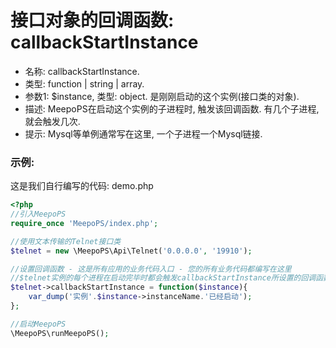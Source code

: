 # 接口对象的回调函数: callbackStartInstance

- 名称: callbackStartInstance.
- 类型: function | string | array.
- 参数1: $instance, 类型: object. 是刚刚启动的这个实例(接口类的对象).
- 描述: MeepoPS在启动这个实例的子进程时, 触发该回调函数. 有几个子进程, 就会触发几次.
- 提示: Mysql等单例通常写在这里, 一个子进程一个Mysql链接.

### 示例:
这是我们自行编写的代码: demo.php
```php
<?php
//引入MeepoPS
require_once 'MeepoPS/index.php';

//使用文本传输的Telnet接口类
$telnet = new \MeepoPS\Api\Telnet('0.0.0.0', '19910');

//设置回调函数 - 这是所有应用的业务代码入口 - 您的所有业务代码都编写在这里
//$telnet实例的每个进程在启动完毕时都会触发callbackStartInstance所设置的回调函数
$telnet->callbackStartInstance = function($instance){
    var_dump('实例'.$instance->instanceName.'已经启动');
};

//启动MeepoPS
\MeepoPS\runMeepoPS();
```